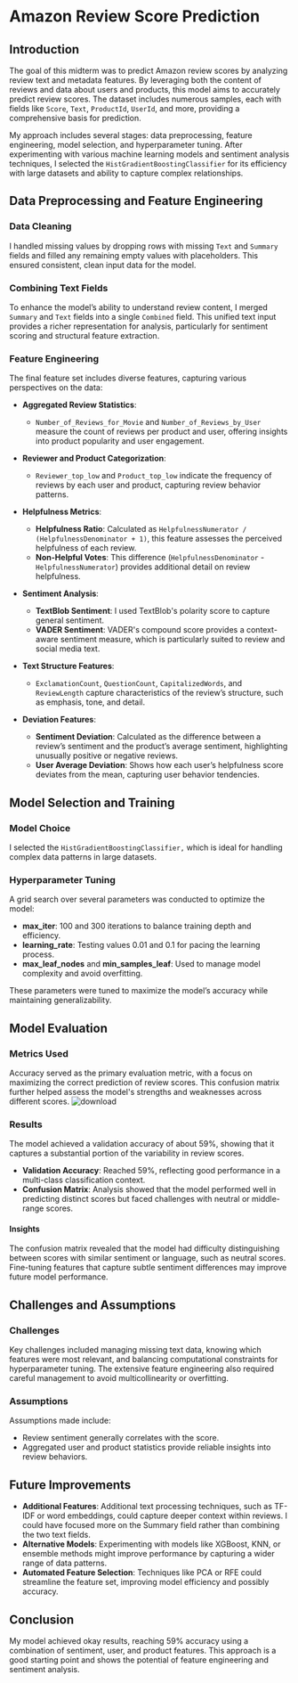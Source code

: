 # Amazon Review Score Prediction

## Introduction
The goal of this midterm was to predict Amazon review scores by analyzing review text and metadata features. By leveraging both the content of reviews and data about users and products, this model aims to accurately predict review scores. The dataset includes numerous samples, each with fields like `Score`, `Text`, `ProductId`, `UserId`, and more, providing a comprehensive basis for prediction.

My approach includes several stages: data preprocessing, feature engineering, model selection, and hyperparameter tuning. After experimenting with various machine learning models and sentiment analysis techniques, I selected the `HistGradientBoostingClassifier` for its efficiency with large datasets and ability to capture complex relationships.

## Data Preprocessing and Feature Engineering

### Data Cleaning
I handled missing values by dropping rows with missing `Text` and `Summary` fields and filled any remaining empty values with placeholders. This ensured consistent, clean input data for the model.

### Combining Text Fields
To enhance the model’s ability to understand review content, I merged `Summary` and `Text` fields into a single `Combined` field. This unified text input provides a richer representation for analysis, particularly for sentiment scoring and structural feature extraction.

### Feature Engineering
The final feature set includes diverse features, capturing various perspectives on the data:

- **Aggregated Review Statistics**:
  - `Number_of_Reviews_for_Movie` and `Number_of_Reviews_by_User` measure the count of reviews per product and user, offering insights into product popularity and user engagement.

- **Reviewer and Product Categorization**:
  - `Reviewer_top_low` and `Product_top_low` indicate the frequency of reviews by each user and product, capturing review behavior patterns.

- **Helpfulness Metrics**:
  - **Helpfulness Ratio**: Calculated as `HelpfulnessNumerator / (HelpfulnessDenominator + 1)`, this feature assesses the perceived helpfulness of each review.
  - **Non-Helpful Votes**: This difference (`HelpfulnessDenominator` - `HelpfulnessNumerator`) provides additional detail on review helpfulness.

- **Sentiment Analysis**:
  - **TextBlob Sentiment**: I used TextBlob's polarity score to capture general sentiment.
  - **VADER Sentiment**: VADER's compound score provides a context-aware sentiment measure, which is particularly suited to review and social media text.

- **Text Structure Features**:
  - `ExclamationCount`, `QuestionCount`, `CapitalizedWords`, and `ReviewLength` capture characteristics of the review’s structure, such as emphasis, tone, and detail.

- **Deviation Features**:
  - **Sentiment Deviation**: Calculated as the difference between a review’s sentiment and the product’s average sentiment, highlighting unusually positive or negative reviews.
  - **User Average Deviation**: Shows how each user’s helpfulness score deviates from the mean, capturing user behavior tendencies.

## Model Selection and Training

### Model Choice
I selected the `HistGradientBoostingClassifier,` which is ideal for handling complex data patterns in large datasets.

### Hyperparameter Tuning
A grid search over several parameters was conducted to optimize the model:
- **max_iter**: 100 and 300 iterations to balance training depth and efficiency.
- **learning_rate**: Testing values 0.01 and 0.1 for pacing the learning process.
- **max_leaf_nodes** and **min_samples_leaf**: Used to manage model complexity and avoid overfitting.

These parameters were tuned to maximize the model’s accuracy while maintaining generalizability.

## Model Evaluation

### Metrics Used
Accuracy served as the primary evaluation metric, with a focus on maximizing the correct prediction of review scores. This confusion matrix further helped assess the model's strengths and weaknesses across different scores.
![download](https://github.com/user-attachments/assets/92fa38d1-2687-4462-852b-25089c4a9be5)


### Results
The model achieved a validation accuracy of about 59%, showing that it captures a substantial portion of the variability in review scores.

- **Validation Accuracy**: Reached 59%, reflecting good performance in a multi-class classification context.
- **Confusion Matrix**: Analysis showed that the model performed well in predicting distinct scores but faced challenges with neutral or middle-range scores.

#### Insights
The confusion matrix revealed that the model had difficulty distinguishing between scores with similar sentiment or language, such as neutral scores. Fine-tuning features that capture subtle sentiment differences may improve future model performance.

## Challenges and Assumptions

### Challenges
Key challenges included managing missing text data, knowing which features were most relevant, and balancing computational constraints for hyperparameter tuning. The extensive feature engineering also required careful management to avoid multicollinearity or overfitting. 

### Assumptions
Assumptions made include:
- Review sentiment generally correlates with the score.
- Aggregated user and product statistics provide reliable insights into review behaviors.


## Future Improvements

- **Additional Features**: Additional text processing techniques, such as TF-IDF or word embeddings, could capture deeper context within reviews. I could have focused more on the Summary field rather than combining the two text fields.  
- **Alternative Models**: Experimenting with models like XGBoost, KNN, or ensemble methods might improve performance by capturing a wider range of data patterns.
- **Automated Feature Selection**: Techniques like PCA or RFE could streamline the feature set, improving model efficiency and possibly accuracy.

## Conclusion

My model achieved okay results, reaching 59% accuracy using a combination of sentiment, user, and product features. This approach is a good starting point and shows the potential of feature engineering and sentiment analysis.
